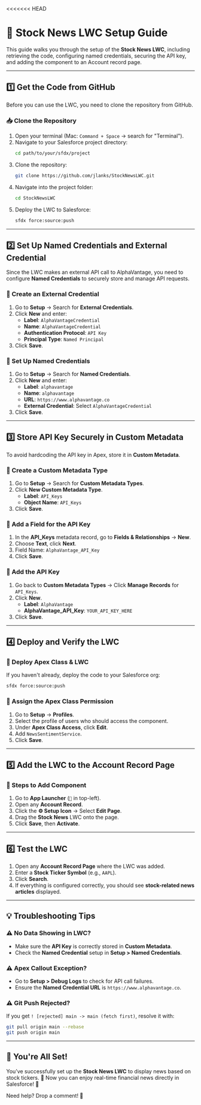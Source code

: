 <<<<<<< HEAD
# **📘 Stock News LWC Setup Guide**  

This guide walks you through the setup of the **Stock News LWC**, including retrieving the code, configuring named credentials, securing the API key, and adding the component to an Account record page.  

---

## **1️⃣ Get the Code from GitHub**  
Before you can use the LWC, you need to clone the repository from GitHub.  

### **📥 Clone the Repository**  
1. Open your terminal (Mac: `Command + Space` → search for "Terminal").  
2. Navigate to your Salesforce project directory:  
   ```bash
   cd path/to/your/sfdx/project
   ```
3. Clone the repository:  
   ```bash
   git clone https://github.com/jlanks/StockNewsLWC.git
   ```
4. Navigate into the project folder:  
   ```bash
   cd StockNewsLWC
   ```
5. Deploy the LWC to Salesforce:  
   ```bash
   sfdx force:source:push
   ```

---

## **2️⃣ Set Up Named Credentials and External Credential**  
Since the LWC makes an external API call to AlphaVantage, you need to configure **Named Credentials** to securely store and manage API requests.  

### **🔹 Create an External Credential**  
1. Go to **Setup** → Search for **External Credentials**.  
2. Click **New** and enter:  
   - **Label**: `AlphaVantageCredential`  
   - **Name**: `AlphaVantageCredential`  
   - **Authentication Protocol**: `API Key`  
   - **Principal Type**: `Named Principal`  
3. Click **Save**.  

### **🔹 Set Up Named Credentials**  
1. Go to **Setup** → Search for **Named Credentials**.  
2. Click **New** and enter:  
   - **Label**: `alphavantage`  
   - **Name**: `alphavantage`  
   - **URL**: `https://www.alphavantage.co`  
   - **External Credential**: Select `AlphaVantageCredential`  
3. Click **Save**.  

---

## **3️⃣ Store API Key Securely in Custom Metadata**  
To avoid hardcoding the API key in Apex, store it in **Custom Metadata**.  

### **🔹 Create a Custom Metadata Type**  
1. Go to **Setup** → Search for **Custom Metadata Types**.  
2. Click **New Custom Metadata Type**.  
   - **Label**: `API_Keys`  
   - **Object Name**: `API_Keys`  
3. Click **Save**.  

### **🔹 Add a Field for the API Key**  
1. In the **API_Keys** metadata record, go to **Fields & Relationships** → **New**.  
2. Choose **Text**, click **Next**.  
3. Field Name: `AlphaVantage_API_Key`  
4. Click **Save**.  

### **🔹 Add the API Key**  
1. Go back to **Custom Metadata Types** → Click **Manage Records** for `API_Keys`.  
2. Click **New**.  
   - **Label**: `AlphaVantage`  
   - **AlphaVantage_API_Key**: `YOUR_API_KEY_HERE`  
3. Click **Save**.  

---

## **4️⃣ Deploy and Verify the LWC**  
### **🔹 Deploy Apex Class & LWC**  
If you haven't already, deploy the code to your Salesforce org:  
```bash
sfdx force:source:push
```

### **🔹 Assign the Apex Class Permission**  
1. Go to **Setup** → **Profiles**.  
2. Select the profile of users who should access the component.  
3. Under **Apex Class Access**, click **Edit**.  
4. Add `NewsSentimentService`.  
5. Click **Save**.  

---

## **5️⃣ Add the LWC to the Account Record Page**  
### **🔹 Steps to Add Component**  
1. Go to **App Launcher** (`🔎` in top-left).  
2. Open any **Account Record**.  
3. Click the **⚙️ Setup Icon** → Select **Edit Page**.  
4. Drag the **Stock News** LWC onto the page.  
5. Click **Save**, then **Activate**.  

---

## **6️⃣ Test the LWC**  
1. Open any **Account Record Page** where the LWC was added.  
2. Enter a **Stock Ticker Symbol** (e.g., `AAPL`).  
3. Click **Search**.  
4. If everything is configured correctly, you should see **stock-related news articles** displayed.  

---

## **💡 Troubleshooting Tips**  
### **⚠️ No Data Showing in LWC?**  
- Make sure the **API Key** is correctly stored in **Custom Metadata**.  
- Check the **Named Credential** setup in **Setup > Named Credentials**.  

### **⚠️ Apex Callout Exception?**  
- Go to **Setup > Debug Logs** to check for API call failures.  
- Ensure the **Named Credential URL** is `https://www.alphavantage.co`.  

### **⚠️ Git Push Rejected?**  
If you get `! [rejected] main -> main (fetch first)`, resolve it with:  
```bash
git pull origin main --rebase
git push origin main
```

---

## **🎉 You're All Set!**  
You’ve successfully set up the **Stock News LWC** to display news based on stock tickers. 🚀 Now you can enjoy real-time financial news directly in Salesforce! 🎯  

Need help? Drop a comment! 💬